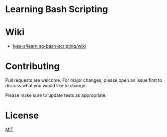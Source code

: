# Learning Bash Scripting

# Wiki

* [lyes-s/learning-bash-scripting/wiki](https://github.com/lyes-s/learning-bash-scripting/wiki)

# Contributing
Pull requests are welcome. For major changes, please open an issue first to discuss what you would like to change.

Please make sure to update tests as appropriate.

# License
[MIT](https://github.com/lyes-s/learning-bash-scripting/blob/master/LICENSE.md)
